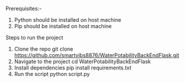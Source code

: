 Prerequisites:-
1. Python should be installed on host machine
2. Pip should be installed on host machine
   
Steps to run the project
1. Clone the repo
   git clone https://github.com/smartvibs8876/WaterPotabilityBackEndFlask.git
2. Navigate to the project
   cd WaterPotabilityBackEndFlask
3. Install dependencies
   pip install requirements.txt
4. Run the script
   python script.py
